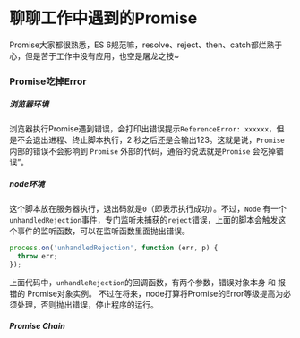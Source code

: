 # 聊聊工作中遇到的Promise
Promise大家都很熟悉，ES 6规范嘛，resolve、reject、then、catch都烂熟于心，但是苦于工作中没有应用，也空是屠龙之技~

### Promise吃掉Error
##### 浏览器环境
浏览器执行Promise遇到错误，会打印出错误提示`ReferenceError: xxxxxx`，但是不会退出进程、终止脚本执行，2 秒之后还是会输出123。这就是说，`Promise` 内部的错误不会影响到 `Promise` 外部的代码，通俗的说法就是`Promise` 会吃掉错误”。
##### node环境
这个脚本放在服务器执行，退出码就是`0`（即表示执行成功）。不过，`Node` 有一个`unhandledRejection`事件，专门监听未捕获的`reject`错误，上面的脚本会触发这个事件的监听函数，可以在监听函数里面抛出错误。
```js
process.on('unhandledRejection', function (err, p) {
  throw err;
});
```
上面代码中，`unhandleRejection`的回调函数，有两个参数，错误对象本身 和 报错的 Promise对象实例。
不过在将来，node打算将Promise的Error等级提高为必须处理，否则抛出错误，停止程序的运行。


##### Promise Chain